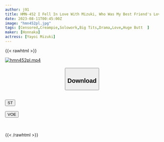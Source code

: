 ```yaml
---
author: j91
title: HMN-452 I Fell In Love With Mizuki, Who Was My Best Friend's Lover Who Became Alone, And I Ended Up Having Vaginal Cum Shot SEX Over And Over Again. Mizuki Yayoi
date: 2023-08-11T00:45:00Z
image: "hmn452pl.jpg"
tags: [Censored,Creampie,Solowork,Big Tits,Drama,Love,Huge Butt	 ]
maker: [Honnaka]
actress: [Yayoi Mizuki]
---
```



{{< rawhtml >}}

<div class="video" data-videoid="wr6PZo4X8xTJ9Qg">
    <a href="javascript:;">
        <img src="https://my.j91.asia/posts/hmn452pl/hmn452pl.jpg" width="WIDTH" height="HEIGHT" alt="hmn452pl.mp4" loading="lazy">
    </a>
</div>

<script type="text/javascript" src="https://j91.asia/asset/on-demand-st.js"></script>

<br>
  <link rel="stylesheet" href="https://j91.asia/asset/bs5.css">
  
  <center>
  <button class="btn btn-primary" type="button" data-bs-toggle="collapse" data-bs-target=".multi-collapse" aria-expanded="false" aria-controls="multiCollapseExample1 multiCollapseExample2"><h2>Download</h2></button></center>
</p>
<div class="row">
  <div class="col">
    <div class="collapse multi-collapse" id="multiCollapseExample1">
      <div class="card card-body">
	      	      <br>
<div class="buttons">  
<a href="https://streamtape.to/v/wr6PZo4X8xTJ9Qg"><button class="btn-hover color-3"><i class="fa fa-download"></i> ST</button></a></div>
    </div>
  </div>
</div>
  <div class="col">
    <div class="collapse multi-collapse" id="multiCollapseExample2">
      <div class="card card-body">
	      <br>
<div class="buttons">
    <a href="https://voe.sx/hej9m5ptrhro"><button class="btn-hover color-9"><i class="fa fa-download"></i> VOE</button></a></div>
<br><br>
      </div>
    </div>
  </div>
</div>

{{< /rawhtml >}}